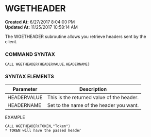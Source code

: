# WGETHEADER 

**Created At:** 6/27/2017 8:04:00 PM  
**Updated At:** 11/25/2017 10:58:14 AM  


The WGETHEADER subroutine allows you retrieve headers sent by the client.

### **COMMAND SYNTAX**

```
CALL WGETHEADER(HEADERVALUE,HEADERNAME)
```

### **SYNTAX ELEMENTS**


| Parameter | Description |
| --- | --- |
| HEADERVALUE | This is the returned value of the header. |
| HEADERNAME | Set to the name of the header you want. |


EXAMPLE

```
CALL WGETHEADER(TOKEN,"Token")
* TOKEN will have the passed header
```
